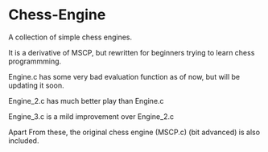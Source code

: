 Chess-Engine
============
A collection of simple chess engines.


It is a derivative of MSCP, but rewritten for beginners trying to learn chess programmming.

Engine.c has some very bad evaluation function as of now, but will be updating it soon.

Engine_2.c has much better play than Engine.c

Engine_3.c is a mild improvement over Engine_2.c

Apart From these, the original chess engine (MSCP.c) (bit advanced) is also included.
